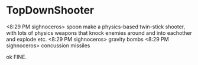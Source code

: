 TopDownShooter
==============
<8:29 PM sighnoceros> spoon make a physics-based twin-stick shooter, with lots of physics weapons that knock enemies around and into eachother and explode etc.
<8:29 PM sighnoceros> gravity bombs
<8:29 PM sighnoceros> concussion missiles

ok FINE.